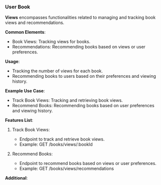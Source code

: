 ### User Book

**Views** encompasses functionalities related to managing and tracking book views and recommendations.

**Common Elements**:

- Book Views: Tracking views for books.
- Recommendations: Recommending books based on views or user preferences.

**Usage**:

- Tracking the number of views for each book.
- Recommending books to users based on their preferences and viewing history.

**Example Use Case**:

- Track Book Views: Tracking and retrieving book views.
- Recommend Books: Recommending books based on user preferences and viewing history.

**Features List**:

1. Track Book Views:

   - Endpoint to track and retrieve book views.
   - Example: GET /books/views/:bookId

2. Recommend Books:

   - Endpoint to recommend books based on views or user preferences.
   - Example: GET /books/views/recommendations

**Additional**:
